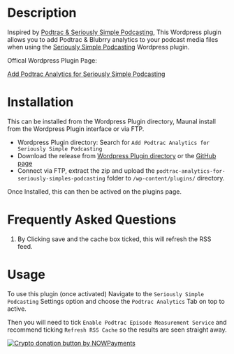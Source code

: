 # Description

Inspired by [Podtrac & Seriously Simple Podcasting](https://wordpress.org/plugins/add-podtrac-to-seriously-simple-podcasting/), This Wordpress plugin allows you to add Podtrac & Blubrry analytics to your podcast media files when using the [Seriously Simple Podcasting](http://seriouslysimplepodcasting.com) Wordpress plugin.

Offical Wordpress Plugin Page:

[Add Podtrac Analytics for Seriously Simple Podcasting](https://wordpress.org/plugins/add-podtrac-analytics-for-seriously-simple-podcasting/)

# Installation

This can be installed from the Wordpress Plugin directory, Maunal install from the Wordpress Plugin interface or via FTP.

* Wordpress Plugin directory: Search for `Add Podtrac Analytics for Seriously Simple Podcasting`
* Download the release from [Wordpress Plugin directory](https://wordpress.org/plugins/add-podtrac-analytics-for-seriously-simple-podcasting/) or the [GitHub page](https://github.com/darthvader666uk/add-podtrac-analytics-for-seriously-simple-podcasting)
* Connect via FTP, extract the zip and upload the `podtrac-analytics-for-seriously-simples-podcasting` folder to `/wp-content/plugins/` directory.

Once Installed, this can then be actived on the plugins page.

# Frequently Asked Questions

1. By Clicking save and the cache box ticked, this will refresh the RSS feed.

# Usage

To use this plugin (once activated) Navigate to the `Seriously Simple Podcasting` Settings option and choose the `Podtrac Analytics` Tab on top to active.

Then you will need to tick `Enable Podtrac Episode Measurement Service` and recommend ticking `Refresh RSS Cache` so the results are seen straight away.

<a href="https://nowpayments.io/donation/darthvader666uk" target="_blank"><img src="https://nowpayments.io/images/embeds/donation-button-black.svg" alt="Crypto donation button by NOWPayments"> </a>